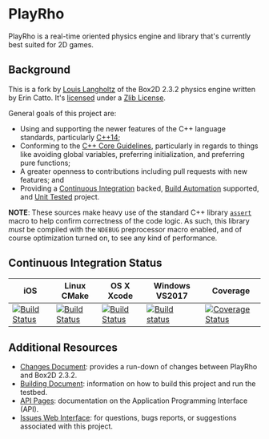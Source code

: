 # PlayRho

PlayRho is a real-time oriented physics engine and library that's currently best suited for
2D games.

## Background

This is a fork by [Louis Langholtz](https://github.com/louis-langholtz)
of the Box2D 2.3.2 physics engine written by Erin Catto. It's
[licensed](https://github.com/louis-langholtz/PlayRho/blob/dev/LICENSE.txt) under
a [Zlib License](https://opensource.org/licenses/Zlib).

General goals of this project are:
- Using and supporting the newer features of the C++ language standards, particularly [C++14](https://en.wikipedia.org/wiki/C%2B%2B14);
- Conforming to the [C++ Core Guidelines](https://github.com/isocpp/CppCoreGuidelines/blob/master/CppCoreGuidelines.md),
  particularly in regards to things like avoiding global variables,
  preferring initialization, and preferring pure functions;
- A greater openness to contributions including pull requests with new features; and
- Providing a [Continuous Integration](https://en.wikipedia.org/wiki/Continuous_integration)
  backed, [Build Automation](https://en.wikipedia.org/wiki/Build_automation) supported, and
  [Unit Tested](https://en.wikipedia.org/wiki/Unit_testing) project.

**NOTE**: These sources make heavy use of the standard C++ library
[`assert`](http://en.cppreference.com/w/cpp/error/assert) macro to help confirm
correctness of the code logic. As such, this library *must* be compiled with
the `NDEBUG` preprocessor macro enabled, and of course optimization turned on,
to see any kind of performance.

## Continuous Integration Status

|iOS|Linux CMake|OS X Xcode|Windows VS2017|Coverage|
|---|-----------|----------|--------------|--------|
|[![Build Status](https://travis-ci.org/louis-langholtz/PlayRho.svg?branch=iosfoo)](https://travis-ci.org/louis-langholtz/PlayRho)|[![Build Status](https://travis-ci.org/louis-langholtz/PlayRho.svg?branch=master)](https://travis-ci.org/louis-langholtz/PlayRho)|[![Build Status](https://travis-ci.org/louis-langholtz/PlayRho.svg?branch=macosxfoo)](https://travis-ci.org/louis-langholtz/PlayRho)|[![Build status](https://ci.appveyor.com/api/projects/status/buoix7kumafgsjtu/branch/master?svg=true)](https://ci.appveyor.com/project/louis-langholtz/playrho/branch/master)|[![Coverage Status](https://coveralls.io/repos/github/louis-langholtz/PlayRho/badge.svg?branch=master)](https://coveralls.io/github/louis-langholtz/PlayRho?branch=master)|

## Additional Resources

- [Changes Document](https://github.com/louis-langholtz/PlayRho/blob/dev/Changes.md):
  provides a run-down of changes between PlayRho and Box2D 2.3.2.
- [Building Document](https://github.com/louis-langholtz/PlayRho/blob/dev/INSTALL.md):
  information on how to build this project and run the testbed.
- [API Pages](http://louis-langholtz.github.io/PlayRho/API/index.html): documentation on the Application Programming Interface (API).
- [Issues Web Interface](https://github.com/louis-langholtz/PlayRho/issues):
  for questions, bugs reports, or suggestions associated with this project.
